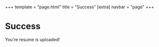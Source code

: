 +++
template = "page.html"
title = "Success"
[extra]
navbar = "page"
+++

# Success

You're resume is uploaded!
